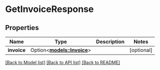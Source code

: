 # GetInvoiceResponse

## Properties

Name | Type | Description | Notes
------------ | ------------- | ------------- | -------------
**invoice** | Option<[**models::Invoice**](Invoice.md)> |  | [optional]

[[Back to Model list]](../README.md#documentation-for-models) [[Back to API list]](../README.md#documentation-for-api-endpoints) [[Back to README]](../README.md)


